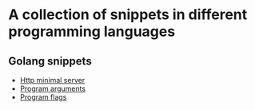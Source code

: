 # A collection of snippets in different programming languages

## Golang snippets

- [Http minimal server](./Go/http-minimal-server/main.go)
- [Program arguments](./Go/program-args/main.go)
- [Program flags](./Go/program-flags/main.go)
